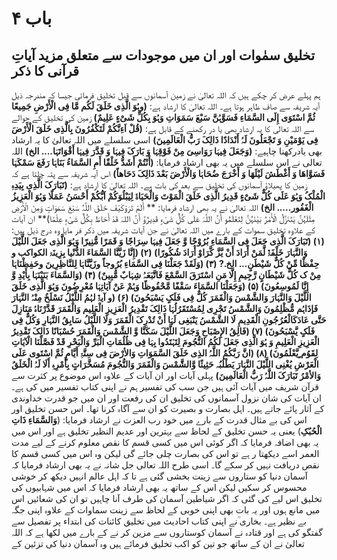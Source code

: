 # باب   ۴

## تخلیق سمٰوات اور ان میں موجودات سے متعلق مزید آیاتِ قرآنی کا ذکر

ہم پہلے عرض کر چکے ہیں کہ اللہ تعالیٰ نے زمین آسمانوں سے قبل تخلیق فرمائی جیسا کہ مندرجہ ذیل آیہ شریفہ سے صاف ظاہر ہوتا ہے۔
اللہ تعالیٰ کا ارشاد ہے:
**(وہُوَ الَّذِی خَلَقَ لَکُم مَّا فِی الْأَرْضِ جَمِیعًا ثُمَّ اسْتَوَی إِلَی السَّمَاءِ فَسَوَّہُنَّ سَبْعَ سَمَوَاتِ وَہُوَ بِکُلِّ شَیْءٍ عَلِیمٌ)**
زمین کی تخلیق کے حوالے سے اللہ تعالی کا یہ ارشاد بھی یا در رکھنے کے قابل ہے:
**(قُلْ اَءِنَّکُمْ لَتَکْفُرُونَ بِالَّذِی خَلَقَ الْأَرْضَ فِی یَوْمَیْنِ وَ تَجْعَلُونَ لَہُ أَنْدَادًا ذَالِکَ رَبُّ الْعَالَمِینَ)**
اسی سلسلے میں اللہ تعالیٰ کا یہ ارشاد بھی یادرکھنا چاہیے:
**(وَجَعَلَ فِیہَا رَوَاسِیَ مِنْ فَوْقِہَا وَ بَارَکَ فِیہَا وَ قَدَّرَ فِیہَا أَقْوَاتَہَا.... الخ)**
اللہ تعالی نے اس سلسلے میں یہ بھی ارشاد فرمایا:
**(أَنْتُمْ أَشَدُّ خَلْقًا أَمِ السَّمَاءُ بَنَاہَا رَفَعَ سَمْکَہَا فَسَوَّاھَا وَ أَغْطَشَ لَیْلَھَا وَ أَخْرَجَ ضُحَاہَا وَالْأَرْضَ بَعْدَ ذَالِکَ دَحَاھاً)**
اس آیہ شریفہ سے پتہ چلتا ہے کہ زمین کا پھیلاؤ آسمانوں کی تخلیق سے بعد کی بات ہے۔ اللہ تعالیٰ کا ارشاد ہے:
**(تَبَارَکَ الَّذِی بِیَدِہِ الْمُلْکُ وَہُوَ عَلَی کُلٌّ شَیْءٍ قَدِیرُ الَّذِی خَلَقَ الْمَوْتَ وَالْحَیَاۃَ لِیَبْلُوَکُمْ اَبُّکُمْ أَحْسَنُ عَمَلًا وَہُوَ الْعَزِیزُ الْغَفُور..... الخ)**
 اللہ تعالیٰ نے یہ بھی ارشاد فرمایا:
** أَلَمْ تَرَوْکَیْفَ خَلَقَ اللَّہُ سَبْعَ سَمَوَاتٍ وَمِنَ الْأَرْضِ مِثْلَہُنَّ یَتَنَزَّلُ الْأَمْرُ بَیْنَہُنَّ لِتَعْلَمُو أَنَّ اللَّہَ عَلَی کُلٌِّ شَیْءٍ قَدِیرٌوَّ أَنَّ اللہَ قَدْ أَحَاطَ بِکُلٌّ شَیْءٍ عِلْمًا)**
ان آیات کے علاوہ تخلیق سموات کے بارے میں اللہ تعالیٰ نے جن آیات شریفہ میں ذکر فر مایا وہ درج ذیل ہیں: 
**(۱)  (تَبَارَکَ الَّذِی جَعَلَ فِی السَّمَاءِ بُرُوْجًا وَّ جَعَلَ فِیہَا سِرَاجًا وَ قَمَرًا مُّنِیرًا وَہُوَ الَّذِی جَعَلَ اللَّیْلَ وَالنَّہَارَ خَلْفَۃٌ لَّمَنْ أَرَادَ أَنْ یَّزَّ کَّرَاوْ أَرَادَ شُکُورًا)**
**(۲)  (إِنَّا زَیَّنَّا السَّمَاءَ الدُّنْیا بِزِینَۃ الکواکب و حِفْظًا مِّنْ کُلٌّ شَیْطَنٍ... الخ.?
(۳)  (وَلَقَدْ جَعَلْنَا فِی السَّمَاءِ بُرُوجاً وزَیَّنَّاہَا لِلنَّاظِرِینَ وحَفِظْنَاہَا مِنْ ک کُلٌّ شَیْطَانٍ رَّجِیمِ إِلَّا مَنِ اسْتَرَقَ السَّمْعَ فَاتَّبَعَہُ شِہَابٌ مُّبِینٌ)
(۴)  (وَالسَّمَاءَ بَنَیْنَہَا بِأَیْدِ وَّ إِنَّا لَمُوسِعُونَ)
(۵)  (وَجَعَلْنَا السَّمَاءَ سَقْفًا مَّحْفُوظًا وَہُمْ عَنْ آیَاتِہَا مُعْرِضُونَ وَہُوَ الَّذِی خَلَقَ اللَّیْلَ وَالنَّہَارَ وَالشَّمْسَ وَالْقَمَرَ کُلٌّ فِی فَلَکٍ یَسْبَحُونَ)
(۶)  (و آیۃٌ لہُمُ اللَّیْلُ نَسْلَخُ مِنْہُ النَّہَارَ فَإذَاہُم مُّظْلِمُونَ وَالشَّمْسُ تَجْرِی لِمُسْتَقَرُلُہَا ذَالِکَ تَقْدِیرُ الْعَزِیزِ الْعَلِیم وَالْقَمَرَ قَدَّرْنَاہُ مَنَازِلَ حَتَّی عَادَکَالْعُرُجُونِ الْقَدِیمِ لَا الشَّمْسُ یَنْبَغِی لَہَا أَنْ تُدْرِکَ الْقَمَرَ وَلَا اللَّیْلُ سَابِقُ النَّہَارِ وَکُلٌّ فِی فَلَکٍ یَّسْبَحُونَ)
(۷)  (فَالِقُ الإِصْبَاحِ وَجَعَلَ اللَّیْلَ سَکَنَّا وَّ الشَّمْسَ وَالْقَمَرَ حُسْبَانًا ذَالِکَ تَقْدِیرُ الْعَزِیزِ الْعَلِیمِ وَ ہُوَ الَّذِی جَعَلَ لَکُمُ النُّجُومَ لِتَہْتَدُوا بِہَا فِی ظُلُمَاتِ الْبَرِّ وَالْبَحْرِ قَدْ فَصَّلْنَا الْآیَاتِ لِقَوُم ٍیَّعْلَمُونَ)
(۸)  (انَّ رَبَّکُمُُ اللَّہُ الذِی خَلَقَ السَّمَوَاتِ وَالأرْضَ فِی سِتَّۃِ أَیَّامٍ ثُمَّ اسْتَوی عَلَی الْعَرْشِ یُغْنِی اللَّیْلَ النَّہَارَ یَطْلُبُہ حَثِیثًا وَّالشََّمْسَ وَالْقَمَرَ وَالنُّجُومَ مُسَخَّرَاتٍ بِأَمْرِہِ أَلَا لَہُ الْخَلَقُ وَالأمْرُ تَبَارَکَ اللَّہُ رَبُّ الْعَالَمِینَ)**
 پہلی آیات اور ان آیات کے علاوہ اس موضوع پر کثرت سے قرآن شریف میں آیات آئی ہیں جن سب کی تفسیر ہم نے اپنی کتاب تفسیر میں کی ہے۔
 ان آیات کی شان نزول آسمانوں کی تخلیق ان کی رفعت اور ان میں جو قدرت خداوندی کے آثار پائے جاتے ہیں۔ اہل بصارت و بصیرت کو ان سے آگاہ کرنا تھا۔ اس حسن تخلیق اور اس کی بے مثال قدرت کے بارے میں خود رب العزت نے ارشاد فرمایا: (**وَالسَّمَاءِ ذَاتِ الْحُبُکِ**) یعنی یہ حسن تخلیق کے لحاظ سے بہترین اور عدیم النظیر تخلیق ہے اور اس میں یہ بھی اضافہ فرمایا کہ اگر کوئی اس میں کسی قسم کا نقص معلوم کرنے کے لیے مدت العمر اسے دیکھتا ر ہے تو اس کی بصارت چلی جائے گی لیکن وہ اس میں کسی قسم کا نقص دریافت نہیں کر سکے گا۔ اسی طرح اللہ تعالی جل شانہ نے یہ بھی ارشاد فرمایا کہ آسمان دنیا کو ستاروں سے زینت بخشی گئی ہے تا کہ اہل عالم انہیں دیکھ کر خوشی محسوس کر سکیں لیکن اس کے ساتھ یہ بھی ارشاد فرمایا کہ اس میں شہابیوں کی تخلیق اس لیے کی گئی کہ اگر شیاطین آسمان کی طرف آنا چاہیں تو ان کی شعائیں اس میں مانع ہوں اور یہ بات بھی اپنی خوبی کے لحاظ سے زینت سماوات کے علاوہ اپنی جگہ بے نظیر ہے۔ 
بخاری ؒنے اپنی کتاب احادیث میں تخلیق کائنات کی ابتداء پر تفصیل سے گفتگو کی ہے اور قتادہ نے آسمان کوستاروں سے مزین کر نے کے بارے میں لکھا ہے کہ اللہ تعالیٰ نے ان کے ساتھ جو تین کو اکب تخلیق فرمائے ہیں وہ آسمان دنیا کی تزئین کے